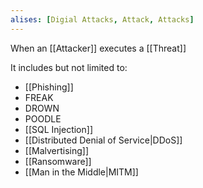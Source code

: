 ```yaml
---
alises: [Digial Attacks, Attack, Attacks]
---
```


When an [[Attacker]] executes a [[Threat]]

It includes but not limited to:

- [[Phishing]]
- FREAK
- DROWN
- POODLE
- [[SQL Injection]]
- [[Distributed Denial of Service|DDoS]]
- [[Malvertising]]
- [[Ransomware]]
- [[Man in the Middle|MITM]]